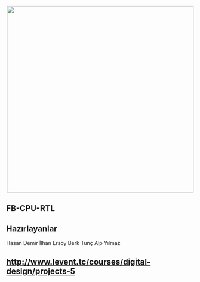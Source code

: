<p align="center"><a href="#" target="_blank"><img src="https://www.webtekno.com/images/editor/default/0002/50/1ff00d12897bc450b35defc7415b1e8f9cf750d0.jpeg" width="500"></a></p>



## FB-CPU-RTL


## Hazırlayanlar
Hasan Demir
İlhan Ersoy
Berk Tunç
Alp Yılmaz


## http://www.levent.tc/courses/digital-design/projects-5

